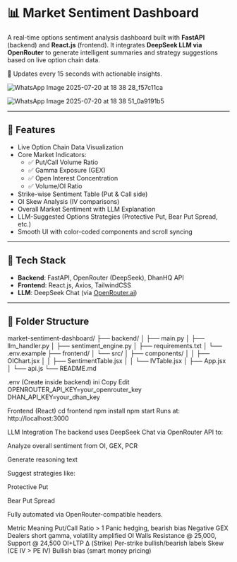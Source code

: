 # 📊 Market Sentiment Dashboard

A real-time options sentiment analysis dashboard built with **FastAPI** (backend) and **React.js** (frontend). It integrates **DeepSeek LLM via OpenRouter** to generate intelligent summaries and strategy suggestions based on live option chain data.

🔄 Updates every 15 seconds with actionable insights.

![WhatsApp Image 2025-07-20 at 18 38 28_f57c11ca](https://github.com/user-attachments/assets/114bd854-4d1c-4bbf-8bb6-fe4c54e63cda)

![WhatsApp Image 2025-07-20 at 18 38 51_0a9191b5](https://github.com/user-attachments/assets/ae8802ff-da2c-41f2-ac6e-2dde486dc85a)


---

## 🚀 Features

- Live Option Chain Data Visualization
- Core Market Indicators:
  - ✅ Put/Call Volume Ratio
  - ✅ Gamma Exposure (GEX)
  - ✅ Open Interest Concentration
  - ✅ Volume/OI Ratio
- Strike-wise Sentiment Table (Put & Call side)
- OI Skew Analysis (IV comparisons)
- Overall Market Sentiment with LLM Explanation
- LLM-Suggested Options Strategies (Protective Put, Bear Put Spread, etc.)
- Smooth UI with color-coded components and scroll syncing

---

## 🧠 Tech Stack

- **Backend**: FastAPI, OpenRouter (DeepSeek), DhanHQ API
- **Frontend**: React.js, Axios, TailwindCSS
- **LLM**: DeepSeek Chat (via [OpenRouter.ai](https://openrouter.ai))

---

## 📁 Folder Structure

market-sentiment-dashboard/
├── backend/
│ ├── main.py
│ ├── llm_handler.py
│ ├── sentiment_engine.py
│ ├── requirements.txt
│ └── .env.example
├── frontend/
│ └── src/
│ ├── components/
│ │ ├── OIChart.jsx
│ │ ├── SentimentTable.jsx
│ │ └── IVTable.jsx
│ ├── App.jsx
│ └── api.js
└── README.md


 .env (Create inside backend)
ini
Copy
Edit
OPENROUTER_API_KEY=your_openrouter_key
DHAN_API_KEY=your_dhan_key

 Frontend (React)
cd frontend
npm install
npm start
Runs at: http://localhost:3000


 LLM Integration
The backend uses DeepSeek Chat via OpenRouter API to:

Analyze overall sentiment from OI, GEX, PCR

Generate reasoning text

Suggest strategies like:

Protective Put

Bear Put Spread

Fully automated via OpenRouter-compatible headers.



Metric	Meaning
Put/Call Ratio > 1	Panic hedging, bearish bias
Negative GEX	Dealers short gamma, volatility amplified
OI Walls	Resistance @ 25,000, Support @ 24,500
OI+LTP Δ (Strike)	Per-strike bullish/bearish labels
Skew (CE IV > PE IV)	Bullish bias (smart money pricing)


